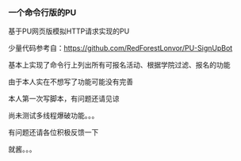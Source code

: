 ### 一个命令行版的PU

基于PU网页版模拟HTTP请求实现的PU

少量代码参考自：https://github.com/RedForestLonvor/PU-SignUpBot

基本上实现了命令行上列出所有可报名活动、根据学院过滤、报名的功能

由于本人实在不想写了功能可能没有完善

本人第一次写脚本，有问题还请见谅

尚未测试多线程爆破功能。。。

有问题还请各位积极反馈一下

就酱。。。
